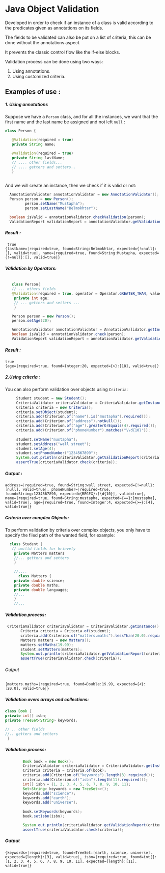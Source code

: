 # Java Object Validation

Developed in order to check if an instance of a class is valid according to the predicates
given as annotations on its fields.

The fields to be validated can also be put on a list of criteria, this can be done without the annotations aspect.

It prevents the classic control flow like the if-else blocks.

Validation process can be done using two ways:  
1. Using annotations.
2. Using customized criteria.

## Examples of use :
##### 1. Using annotations

Suppose we have a `Person` class, and for all the instances, we want that the first name and the last
name be assigned and not left `null` :

 ```JAVA
class Person {

    @Validation(required = true)
    private String name;

    @Validation(required = true)
    private String lastName;
    // .... other fields...
    // .... getters and setters..
    }
    
   ```
  
  And we will create an instance, then we check if it is valid or not:
   
   ```JAVA 
     AnnotationValidator annotationValidator = new AnnotationValidator();
     Person person = new Person();
            person.setName("Mustapha");
            person.setLastName("Belmokhtar");

     boolean isValid = annotationValidator.checkValidation(person);
     ValidationReport validationReport = annotationValidator.getValidationReport(person); // gives the details of each field
   ```
   ##### Result :

  ```Console
   true
  {lastName=|required=true, found=String:Belmokhtar, expected={!=null}:[], valid=true|, name=|required=true, found=String:Mustapha, expected={!=null}:[], valid=true|}
   ```
   
   ##### Validation by Operators: 
```JAVA

   class Person{
   // ... others fields 
   @Validation(required = true, operator = Operator.GREATER_THAN, value = "18")
    private int age;
    // ... getters and setters ...
    }
   ```
   
  ```JAVA
     Person person = new Person(); 
     person.setAge(20);
  
     AnnotationValidator annotationValidator = AnnotationValidator.getInstance();
     boolean isValid = annotationValidator.check(person);
     ValidationReport validationReport = annotationValidator.getValidationReport(person);
   ```
   ##### Result :
   
   ```Console
   true
   {age=|required=true, found=Integer:20, expected={>}:[18], valid=true|}
   ```

   ##### 2.Using criteria :
   You can also perform validation  over objects using `Criteria`:
   ```JAVA
        Student student = new Student();
        CriteriaValidator criteriaValidator = CriteriaValidator.getInstance();
        Criteria criteria = new Criteria();
        criteria.setObject(student);
        criteria.add(Criterion.of("name").is("mustapha").required());
        criteria.add(Criterion.of("address").notNull());
        criteria.add(Criterion.of("age").greaterOrEquals(4).required());
        criteria.add(Criterion.of("phoneNumber").matches("\\d{10}"));
        
        student.setName("mustapha");
        student.setAddress("wall street");
        student.setAge(4);
        student.setPhoneNumber("1234567890");
        System.out.println(criteriaValidator.getValidationReport(criteria));
        assertTrue(criteriaValidator.check(criteria));
   ```
 ##### Output :
 ```Console 
 address=|required=true, found=String:wall street, expected={!=null}:[null], valid=true|, phoneNumber=|required=true, found=String:1234567890, expected={REGEX}:[\d{10}], valid=true|, name=|required=true, found=String:mustapha, expected={==}:[mustapha], valid=true|, age=|required=true, found=Integer:4, expected={>=}:[4], valid=true|}
```
##### Criteria over complex Objects: 
To perform validation by criteria over complex objects, you only have to specify the filed path of the wanted field, for example: 
```JAVA
  class Student {
   // omittd fields for brievety 
    private Matters matters
    //... getters and setters
    }
    
    //....
      class Matters {
    private double science;
    private double maths;
    private double languages;
    //...
    }
    //... 
```
##### Validation process: 

 ```JAVA 
  CriteriaValidator criteriaValidator = CriteriaValidator.getInstance();
        Criteria criteria = Criteria.of(student);
        criteria.add(Criterion.of("matters.maths").lessThan(20.0).required());
        Matters matters = new Matters();
        matters.setMaths(19.99);
        student.setMatters(matters);
        System.out.println(criteriaValidator.getValidationReport(criteria));
        assertTrue(criteriaValidator.check(criteria));
 ```
 ###### Output 
 ```Console 
 {matters.maths=|required=true, found=Double:19.99, expected={<}:[20.0], valid=true|}
 ```

##### Validation overs arrays and collections:

```JAVA
class Book {
private int[] isbn; 
private TreeSet<String> keywords;

// .. other fields 
//.. getters and setters
 }
```
##### Validation process:  
```JAVA
        Book book = new Book();
        CriteriaValidator criteriaValidator = CriteriaValidator.getInstance();
        Criteria criteria = Criteria.of(book);
        criteria.add(Criterion.of("keywords").length(3).required());
        criteria.add(Criterion.of("isbn").length(11).required());
        int[] isbn = {1, 2, 3, 4, 5, 6, 7, 8, 9, 10, 11};
        Set<String> keywords = new TreeSet<>();
        keywords.add("science");
        keywords.add("earth");
        keywords.add("universe");
        
        book.setKeywords(keywords);
        book.setIsbn(isbn);

        System.out.println(criteriaValidator.getValidationReport(criteria));
        assertTrue(criteriaValidator.check(criteria));
```
 ##### Output
 ```Console 
 {keywords=|required=true, found=TreeSet:[earth, science, universe], expected={length}:[3], valid=true|, isbn=|required=true, found=int[]:[1, 2, 3, 4, 5, 6, 7, 8, 9, 10, 11], expected={length}:[11], valid=true|}
 ```
 